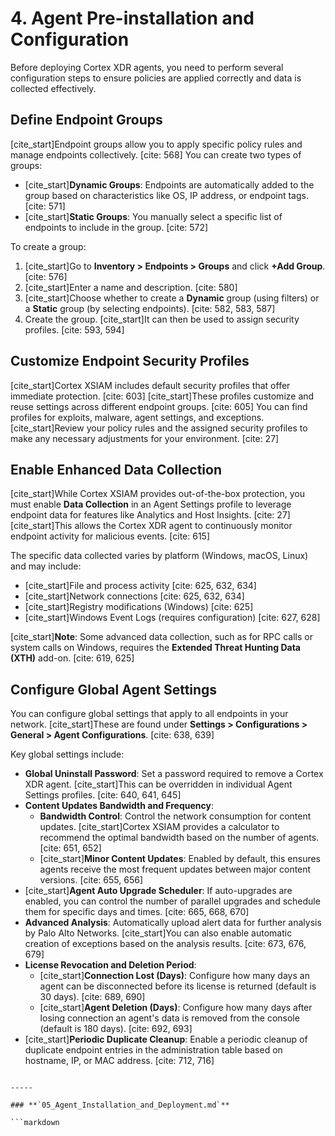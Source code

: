 # 4. Agent Pre-installation and Configuration

Before deploying Cortex XDR agents, you need to perform several configuration steps to ensure policies are applied correctly and data is collected effectively.

## Define Endpoint Groups

[cite_start]Endpoint groups allow you to apply specific policy rules and manage endpoints collectively. [cite: 568] You can create two types of groups:

* [cite_start]**Dynamic Groups**: Endpoints are automatically added to the group based on characteristics like OS, IP address, or endpoint tags. [cite: 571]
* [cite_start]**Static Groups**: You manually select a specific list of endpoints to include in the group. [cite: 572]

To create a group:
1.  [cite_start]Go to **Inventory > Endpoints > Groups** and click **+Add Group**. [cite: 576]
2.  [cite_start]Enter a name and description. [cite: 580]
3.  [cite_start]Choose whether to create a **Dynamic** group (using filters) or a **Static** group (by selecting endpoints). [cite: 582, 583, 587]
4.  Create the group. [cite_start]It can then be used to assign security profiles. [cite: 593, 594]

## Customize Endpoint Security Profiles

[cite_start]Cortex XSIAM includes default security profiles that offer immediate protection. [cite: 603] [cite_start]These profiles customize and reuse settings across different endpoint groups. [cite: 605] You can find profiles for exploits, malware, agent settings, and exceptions. [cite_start]Review your policy rules and the assigned security profiles to make any necessary adjustments for your environment. [cite: 27]

## Enable Enhanced Data Collection

[cite_start]While Cortex XSIAM provides out-of-the-box protection, you must enable **Data Collection** in an Agent Settings profile to leverage endpoint data for features like Analytics and Host Insights. [cite: 27] [cite_start]This allows the Cortex XDR agent to continuously monitor endpoint activity for malicious events. [cite: 615]

The specific data collected varies by platform (Windows, macOS, Linux) and may include:
* [cite_start]File and process activity [cite: 625, 632, 634]
* [cite_start]Network connections [cite: 625, 632, 634]
* [cite_start]Registry modifications (Windows) [cite: 625]
* [cite_start]Windows Event Logs (requires configuration) [cite: 627, 628]

[cite_start]**Note**: Some advanced data collection, such as for RPC calls or system calls on Windows, requires the **Extended Threat Hunting Data (XTH)** add-on. [cite: 619, 625]

## Configure Global Agent Settings

You can configure global settings that apply to all endpoints in your network. [cite_start]These are found under **Settings > Configurations > General > Agent Configurations**. [cite: 638, 639]

Key global settings include:

* **Global Uninstall Password**: Set a password required to remove a Cortex XDR agent. [cite_start]This can be overridden in individual Agent Settings profiles. [cite: 640, 641, 645]
* **Content Updates Bandwidth and Frequency**:
    * **Bandwidth Control**: Control the network consumption for content updates. [cite_start]Cortex XSIAM provides a calculator to recommend the optimal bandwidth based on the number of agents. [cite: 651, 652]
    * [cite_start]**Minor Content Updates**: Enabled by default, this ensures agents receive the most frequent updates between major content versions. [cite: 655, 656]
* [cite_start]**Agent Auto Upgrade Scheduler**: If auto-upgrades are enabled, you can control the number of parallel upgrades and schedule them for specific days and times. [cite: 665, 668, 670]
* **Advanced Analysis**: Automatically upload alert data for further analysis by Palo Alto Networks. [cite_start]You can also enable automatic creation of exceptions based on the analysis results. [cite: 673, 676, 679]
* **License Revocation and Deletion Period**:
    * [cite_start]**Connection Lost (Days)**: Configure how many days an agent can be disconnected before its license is returned (default is 30 days). [cite: 689, 690]
    * [cite_start]**Agent Deletion (Days)**: Configure how many days after losing connection an agent's data is removed from the console (default is 180 days). [cite: 692, 693]
* [cite_start]**Periodic Duplicate Cleanup**: Enable a periodic cleanup of duplicate endpoint entries in the administration table based on hostname, IP, or MAC address. [cite: 712, 716]
```

-----

### **`05_Agent_Installation_and_Deployment.md`**

```markdown
